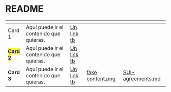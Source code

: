 # README



<table data-view="cards"><thead><tr><th></th><th></th><th></th><th data-hidden data-card-cover data-type="files"></th><th data-hidden data-card-target data-type="content-ref"></th></tr></thead><tbody><tr><td>Card 1</td><td>Aquí puede ir el contenido que quieras.</td><td><a href="https://www.example.com">Un link tb</a></td><td></td><td></td></tr><tr><td><mark style="color:blue;"><strong>Card 2</strong></mark></td><td>Aquí puede ir el contenido que quieras.</td><td><a href="https://www.example.com">Un link tb</a></td><td></td><td></td></tr><tr><td><strong>Card 3</strong></td><td>Aquí puede ir el contenido que quieras.</td><td><a href="https://www.example.com">Un link tb</a></td><td><a href=".gitbook/assets/fake content.png">fake content.png</a></td><td><a href="SUI-agreements.md">SUI-agreements.md</a></td></tr></tbody></table>
